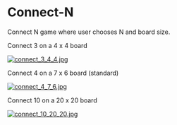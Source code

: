 # Connect-N

Connect N game where user chooses N and board size.

Connect 3 on a 4 x 4 board

[![connect_3_4_4.jpg](https://s17.postimg.org/kw6tflpcf/connect_3_4_4.jpg)](https://postimg.org/image/5ngw1tvnv/) 

Connect 4 on a 7 x 6 board (standard)

[![connect_4_7_6.jpg](https://s17.postimg.org/z2mkapagf/connect_4_7_6.jpg)](https://postimg.org/image/e5qc61cff/)

Connect 10 on a 20 x 20 board

[![connect_10_20_20.jpg](https://s17.postimg.org/jtwmwxw7j/connect_10_20_20.jpg)](https://postimg.org/image/7s192smyz/)
